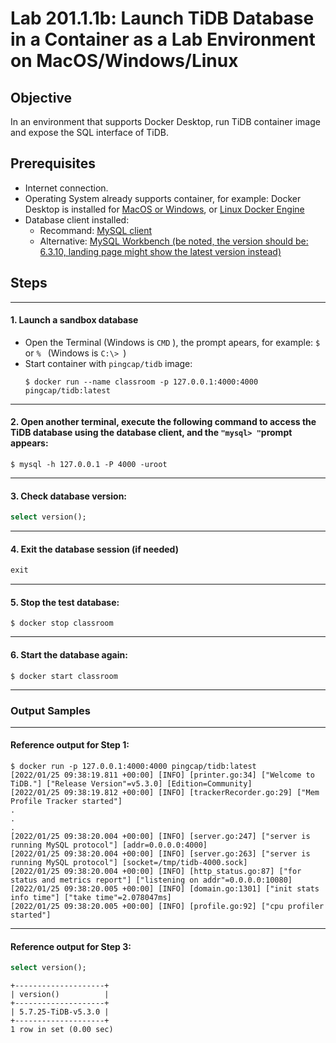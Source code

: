 # Lab 201.1.1b: Launch TiDB Database in a Container as a Lab Environment on MacOS/Windows/Linux

## Objective
In an environment that supports Docker Desktop, run TiDB container image and expose the SQL interface of TiDB.

## Prerequisites
+ Internet connection.
+ Operating System already supports container, for example: Docker Desktop is installed for [MacOS or Windows](https://www.docker.com/products/docker-desktop), or [Linux Docker Engine](https://hub.docker.com/search?offering=community&operating_system=linux&q=&type=edition)
+ Database client installed:
  + Recommand: [MySQL client](https://google.com/search?q=MacOS+mysql+client+install)
  + Alternative: [MySQL Workbench (be noted, the version should be: 6.3.10, landing page might show the latest version instead)](https://downloads.mysql.com/archives/workbench/)

## Steps

------------------------------------------------------
#### 1. Launch a sandbox database
+ Open the Terminal (Windows is `CMD` ), the prompt apears, for example: `$ ` or `% ` (Windows is `C:\> `)
+ Start container with `pingcap/tidb` image:
  ```
  $ docker run --name classroom -p 127.0.0.1:4000:4000 pingcap/tidb:latest
  ```

------------------------------------------------------
#### 2. Open another terminal, execute the following command to access the TiDB database using the database client, and the `"mysql> "`prompt appears:
```
$ mysql -h 127.0.0.1 -P 4000 -uroot
```

------------------------------------------------------
#### 3. Check database version:
```sql
select version();
```

------------------------------------------------------
#### 4. Exit the database session (if needed)
```sql
exit
```

------------------------------------------------------
#### 5. Stop the test database:
```
$ docker stop classroom
```

------------------------------------------------------
#### 6. Start the database again:
```
$ docker start classroom
```

------------------------------------------------------
### Output Samples

------------------------------------------------------
#### Reference output for Step 1:
```
$ docker run -p 127.0.0.1:4000:4000 pingcap/tidb:latest
[2022/01/25 09:38:19.811 +00:00] [INFO] [printer.go:34] ["Welcome to TiDB."] ["Release Version"=v5.3.0] [Edition=Community]
[2022/01/25 09:38:19.812 +00:00] [INFO] [trackerRecorder.go:29] ["Mem Profile Tracker started"]
.
.
.
[2022/01/25 09:38:20.004 +00:00] [INFO] [server.go:247] ["server is running MySQL protocol"] [addr=0.0.0.0:4000]
[2022/01/25 09:38:20.004 +00:00] [INFO] [server.go:263] ["server is running MySQL protocol"] [socket=/tmp/tidb-4000.sock]
[2022/01/25 09:38:20.004 +00:00] [INFO] [http_status.go:87] ["for status and metrics report"] ["listening on addr"=0.0.0.0:10080]
[2022/01/25 09:38:20.005 +00:00] [INFO] [domain.go:1301] ["init stats info time"] ["take time"=2.078047ms]
[2022/01/25 09:38:20.005 +00:00] [INFO] [profile.go:92] ["cpu profiler started"]
```

------------------------------------------------------
#### Reference output for Step 3:
```sql
select version();
```
```
+--------------------+
| version()          |
+--------------------+
| 5.7.25-TiDB-v5.3.0 |
+--------------------+
1 row in set (0.00 sec)
```